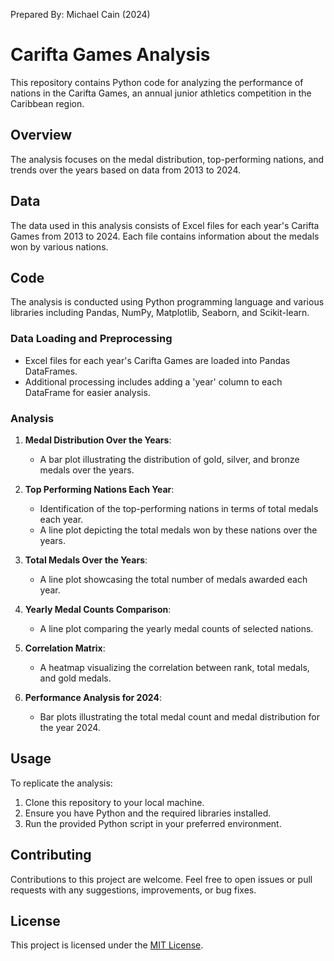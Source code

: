 Prepared By: Michael Cain (2024)

# Carifta Games Analysis

This repository contains Python code for analyzing the performance of nations in the Carifta Games, an annual junior athletics competition in the Caribbean region.

## Overview

The analysis focuses on the medal distribution, top-performing nations, and trends over the years based on data from 2013 to 2024.

## Data

The data used in this analysis consists of Excel files for each year's Carifta Games from 2013 to 2024. Each file contains information about the medals won by various nations.

## Code

The analysis is conducted using Python programming language and various libraries including Pandas, NumPy, Matplotlib, Seaborn, and Scikit-learn.

### Data Loading and Preprocessing

- Excel files for each year's Carifta Games are loaded into Pandas DataFrames.
- Additional processing includes adding a 'year' column to each DataFrame for easier analysis.

### Analysis

1. **Medal Distribution Over the Years**: 
   - A bar plot illustrating the distribution of gold, silver, and bronze medals over the years.
   
2. **Top Performing Nations Each Year**: 
   - Identification of the top-performing nations in terms of total medals each year.
   - A line plot depicting the total medals won by these nations over the years.

3. **Total Medals Over the Years**:
   - A line plot showcasing the total number of medals awarded each year.

4. **Yearly Medal Counts Comparison**:
   - A line plot comparing the yearly medal counts of selected nations.

5. **Correlation Matrix**:
   - A heatmap visualizing the correlation between rank, total medals, and gold medals.

6. **Performance Analysis for 2024**:
   - Bar plots illustrating the total medal count and medal distribution for the year 2024.

## Usage

To replicate the analysis:

1. Clone this repository to your local machine.
2. Ensure you have Python and the required libraries installed.
3. Run the provided Python script in your preferred environment.

## Contributing

Contributions to this project are welcome. Feel free to open issues or pull requests with any suggestions, improvements, or bug fixes.

## License

This project is licensed under the [MIT License](LICENSE).
